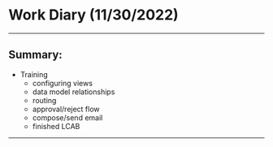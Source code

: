 # Work Diary (11/30/2022)

---
## Summary:

* Training
    - configuring views
    - data model relationships
    - routing
    - approval/reject flow
    - compose/send email
    - finished LCAB
---